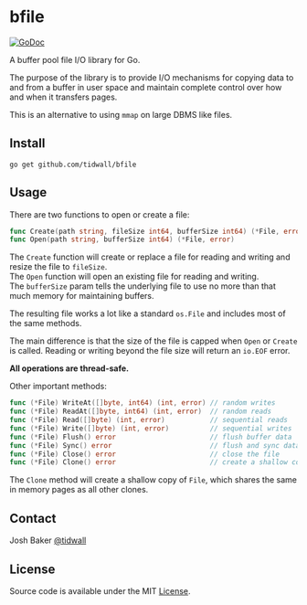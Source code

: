 # bfile

[![GoDoc](https://godoc.org/github.com/tidwall/bfile?status.svg)](https://godoc.org/github.com/tidwall/bfile)

A buffer pool file I/O library for Go.

The purpose of the library is to provide I/O mechanisms for copying data to and from a buffer in user space and maintain complete control over how and when it transfers pages. 

This is an alternative to using `mmap` on large DBMS like files.

## Install

```
go get github.com/tidwall/bfile
```

## Usage

There are two functions to open or create a file:

```go
func Create(path string, fileSize int64, bufferSize int64) (*File, error)
func Open(path string, bufferSize int64) (*File, error)
```

The `Create` function will create or replace a file for reading and writing and resize the file to `fileSize`.  
The `Open` function will open an existing file for reading and writing.  
The `bufferSize` param tells the underlying file to use no more than that much memory for maintaining buffers.

The resulting file works a lot like a standard `os.File` and includes most of
the same methods.

The main difference is that the size of the file is capped when `Open` or `Create` is called.
Reading or writing beyond the file size will return an `io.EOF` error.

**All operations are thread-safe.**

Other important methods:

```go
func (*File) WriteAt([]byte, int64) (int, error) // random writes
func (*File) ReadAt([]byte, int64) (int, error)  // random reads
func (*File) Read([]byte) (int, error)           // sequential reads
func (*File) Write([]byte) (int, error)          // sequential writes
func (*File) Flush() error                       // flush buffer data
func (*File) Sync() error                        // flush and sync data to stable storage
func (*File) Close() error                       // close the file
func (*File) Clone() error                       // create a shallow copy
```

The `Clone` method will create a shallow copy of `File`, which shares the same
in memory pages as all other clones. 

## Contact

Josh Baker [@tidwall](http://twitter.com/tidwall)

## License

Source code is available under the MIT [License](/LICENSE).
